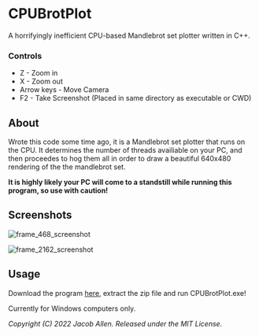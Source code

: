 # CPUBrotPlot
A horrifyingly inefficient CPU-based Mandlebrot set plotter written in C++.

### Controls

 * Z - Zoom in
 * X - Zoom out
 * Arrow keys - Move Camera
 * F2 - Take Screenshot (Placed in same directory as executable or CWD)

## About
Wrote this code some time ago, it is a Mandlebrot set plotter that runs on the CPU. It determines the number of threads availiable on your PC, and then proceedes to hog them all in order to draw a beautiful 640x480 rendering of the the mandlebrot set.

**It is highly likely your PC will come to a standstill while running this program, so use with caution!**

## Screenshots

![frame_468_screenshot](https://user-images.githubusercontent.com/45643741/156910064-175a17d2-5a7b-4a43-bd78-3aff0b9fdadc.png)

![frame_2162_screenshot](https://user-images.githubusercontent.com/45643741/156910143-f332c8a8-2464-4adb-8c8f-ddf62f01f807.png)

## Usage

Download the program [here](https://github.com/jakes1403/CPUBrotPlot/releases/download/Working/CPUBrotPlot_Win32.zip), extract the zip file and run CPUBrotPlot.exe!

Currently for Windows computers only.

*Copyright (C) 2022 Jacob Allen. Released under the MIT License.*
